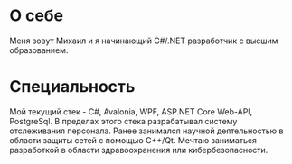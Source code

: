 # О себе
Меня зовут Михаил и я начинающий C#/.NET разработчик с высшим образованием.
# Специальность
Мой текущий стек - C#, Avalonia, WPF, ASP.NET Core Web-API, PostgreSql. В пределах этого стека разрабатывал систему отслеживания персонала. Ранее занимался научной деятельностью в области защиты сетей с помощью C++/Qt. Мечтаю заниматься разработкой в области здравоохранения или кибербезопасности.
